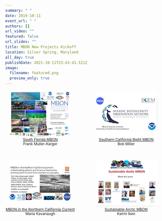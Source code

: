 ```yaml
---
summary: " "
date: 2019-10-11
event_url: " "
authors: []
url_video: ""
featured: false
url_slides: ""
title: MBON New Projects Kickoff 
location: Silver Spring, Maryland
all_day: true
publishDate: 2021-10-11T23:43:43.521Z
image:
  filename: featured.png
  preview_only: true
---
```

<div style="width:45%; float:left; text-align:center; font-size: smaller;">
<a href="https://usf.box.com/s/1lgwavlh1yq1gx19r1188l0v9fun317h" target="_blank"><img src="mbon_fmk_20191011.png"><br>
South Florida MBON</a><br>
Frank Muller-Karger

</div>

<div style="width:45%; float:right; text-align:center; font-size: smaller;">
<a href="MBON_kickoff_SCB.pdf" target="_blank"><img src="mbon_bm_20191011-2.png"><br>
Southern California Bight MBON</a><br>
Bob Miller

</div>

<div style="clear: both;"></div>

<p>&nbsp;</p>

<div style="width:45%; float:left; text-align:center; font-size: smaller;">
<a href="MBON_NCC_SHARE.pdf" target="_blank"><img src="mbon_ncc.png"><br>
MBON in the Northern California Current</a><br>
Maria Kavanaugh
</div>

<div style="width:45%; float:right; text-align:center; font-size: smaller;">
<a href="AMBON2lightningtalk.pdf" target="_blank"><img src="sustainableambon.png"><br>
Sustainable Arctic MBON</a><br>
Katrin Iken

</div>

<div style="clear: both;"></div>



